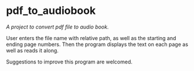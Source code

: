 # pdf_to_audiobook
_A project to convert pdf file to audio book._

User enters the file name with relative path, as well as the starting and ending page numbers. Then the program displays the text on each page as well as reads it along.

Suggestions to improve this program are welcomed.
